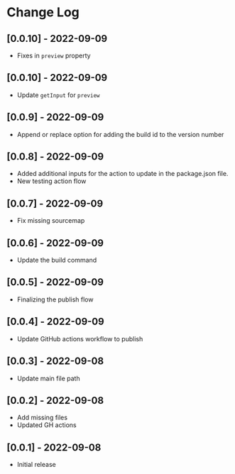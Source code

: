 # Change Log

## [0.0.10] - 2022-09-09

- Fixes in `preview` property

## [0.0.10] - 2022-09-09

- Update `getInput` for `preview`

## [0.0.9] - 2022-09-09

- Append or replace option for adding the build id to the version number

## [0.0.8] - 2022-09-09

- Added additional inputs for the action to update in the package.json file.
- New testing action flow

## [0.0.7] - 2022-09-09

- Fix missing sourcemap

## [0.0.6] - 2022-09-09

- Update the build command

## [0.0.5] - 2022-09-09

- Finalizing the publish flow

## [0.0.4] - 2022-09-09

- Update GitHub actions workflow to publish

## [0.0.3] - 2022-09-08

- Update main file path

## [0.0.2] - 2022-09-08

- Add missing files
- Updated GH actions

## [0.0.1] - 2022-09-08

- Initial release